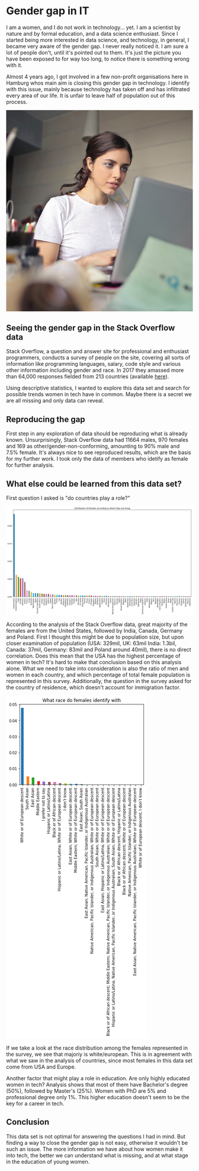 # Gender gap in IT

I am a women, and I do not work in technology... yet. I am a scientist by nature and by formal education, and a data science enthusiast. Since I started being more interested in data science, and technology, in general, I became very aware of the gender gap. I never really noticed it. I am sure a lot of people don't, until it's pointed out to them. It's just the picture you have been exposed to for way too long, to notice there is something wrong with it. 

Almost 4 years ago, I got involved in a few non-profit organisations here in Hamburg whos main aim is closing this gender gap in technology. I identify with this issue, mainly because technology has taken off and has infiltrated every area of our life. It is unfair to leave half of population out of this process.

![](https://github.com/milbajagic/StackOverflow_2017_survey_analysis/blob/master/photography-of-a-woman-using-laptop-1024403.jpg)

## Seeing the gender gap in the Stack Overflow data

Stack Overflow, a question and answer site for professional and enthusiast programmers, conducts a survey of people on the site, covering all sorts of information like programming languages, salary, code style and various other information including gender and race. In 2017 they amassed more than 64,000 responses fielded from 213 countries (available [here](https://www.kaggle.com/stackoverflow/so-survey-2017/data)). 

Using descriptive statistics, I wanted to explore this data set and search for possible trends women in tech have in common. Maybe there is a secret we are all missing and only data can reveal. 

## Reproducing the gap
First step in any exploration of data should be reproducing what is already known. Unsurprisingly, Stack Overflow data had 11664 males, 970 females and 169 as other/gender-non-conforming, amounting to 90% male and 7.5% female. It's always nice to see reproduced results, which are the basis for my further work. I took only the data of members who idetify as female for further analysis. 

## What else could be learned from this data set?
First question I asked is "do countries play a role?" 

![](https://github.com/milbajagic/StackOverflow_2017_survey_analysis/blob/master/famale_country.png)

According to the analysis of the Stack Overflow data, great majority of the females are from the United States, followed by India, Canada, Germany and Poland. First I thought this might be due to population size, but upon closer examination of population (USA: 329mil, UK: 63mil India: 1.3bil, Canada: 37mil, Germany: 83mil and Poland around 40mil), there is no direct correlation. Does this mean that the USA has the highest percentage of women in tech? It's hard to make that conclusion based on this analysis alone. What we need to take into consideration is also the ratio of men and women in each country, and which percentage of total female population is represented in this survey. Additionally, the question in the survey asked for the country of residence, which doesn't account for immigration factor.


![](https://github.com/milbajagic/StackOverflow_2017_survey_analysis/blob/master/female_race.png)


If we take a look at the race distribution among the females represented in the survey, we see that majoriy is white/european. This is in agreement with what we saw in the analysis of countries, since most females in this data set come from USA and Europe. 

Another factor that might play a role in education. Are only highly educated women in tech? Analysis shows that most of them have Bachelor's degree (50%), followed by Master's (25%). Women with PhD are 5% and professional degree only 1%. This higher education doesn't seem to be the key for a career in tech.

## Conclusion

This data set is not optimal for answering the questions I had in mind. But finding a way to close the gender gap is not easy, otherwise it wouldn't be such an issue. The more information we have about how women make it into tech, the better we can understand what is missing, and at what stage in the education of young women. 


